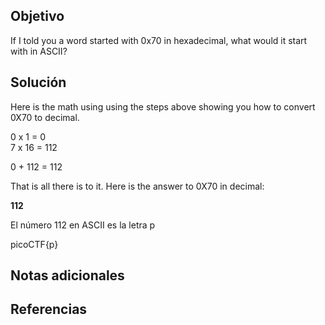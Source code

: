 ## Objetivo
If I told you a word started with 0x70 in hexadecimal, what would it start with in ASCII?
## Solución

Here is the math using using the steps above showing you how to convert 0X70 to decimal.  
  
0 x 1 = 0  
7 x 16 = 112  
  
0 + 112 = 112  
  
That is all there is to it. Here is the answer to 0X70 in decimal:  
  
**112**

El número 112 en ASCII es la letra p

picoCTF{p}
## Notas adicionales

## Referencias
